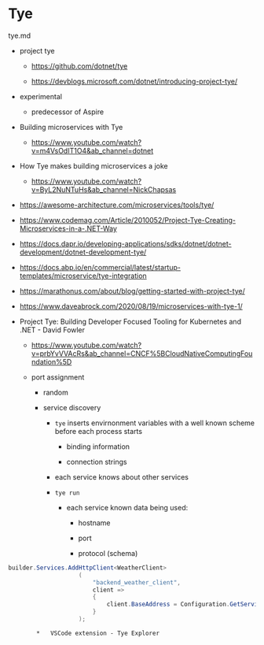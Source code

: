 # Tye

tye.md

*   project tye

    *   https://github.com/dotnet/tye

    *   https://devblogs.microsoft.com/dotnet/introducing-project-tye/

*   experimental

    *   predecessor of Aspire

*   Building microservices with Tye

    *   https://www.youtube.com/watch?v=m4VsOdIT1O4&ab_channel=dotnet

*   How Tye makes building microservices a joke

    *   https://www.youtube.com/watch?v=ByL2NuNTuHs&ab_channel=NickChapsas

*   https://awesome-architecture.com/microservices/tools/tye/

*   https://www.codemag.com/Article/2010052/Project-Tye-Creating-Microservices-in-a-.NET-Way

*   https://docs.dapr.io/developing-applications/sdks/dotnet/dotnet-development/dotnet-development-tye/

*   https://docs.abp.io/en/commercial/latest/startup-templates/microservice/tye-integration

*   https://marathonus.com/about/blog/getting-started-with-project-tye/

*   https://www.daveabrock.com/2020/08/19/microservices-with-tye-1/


*   Project Tye: Building Developer Focused Tooling for Kubernetes and .NET - David Fowler

    *   https://www.youtube.com/watch?v=prbYvVVAcRs&ab_channel=CNCF%5BCloudNativeComputingFoundation%5D

    *   port assignment

        *   random

        *   service discovery

            *   `tye` inserts envirnonment variables with a well known scheme before each process starts

                *   binding information

                *   connection strings

            *   each service knows about other services

            *   `tye run`

                * each service known data being used:

                    *   hostname

                    *   port

                    *   protocol (schema)

```csharp
builder.Services.AddHttpClient<WeatherClient>
                    (
                        "backend_weather_client", 
                        client =>
                        {
                            client.BaseAddress = Configuration.GetServiceUri("backend_weather_client");
                        }
                    );
```

            *   VSCode extension - Tye Explorer

            
